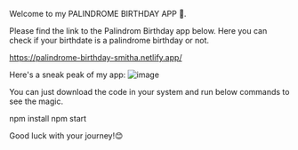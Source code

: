 Welcome to my PALINDROME BIRTHDAY APP 🎂.

Please find the link to the Palindrom Birthday app below.
Here you can check if your birthdate is a palindrome birthday or not.

https://palindrome-birthday-smitha.netlify.app/

Here's a sneak peak of my app:
![image](https://user-images.githubusercontent.com/85095475/189303827-5fdf65da-ec9e-4bb2-8851-7efe6c7884f0.png)




You can just download the code in your system and run below commands to see the magic.

npm install
npm start

Good luck with your journey!😊
